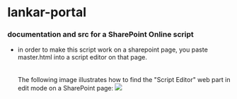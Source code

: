 # lankar-portal
<h3>documentation and src for a SharePoint Online script</h3>

<ul>
<li>in order to make this script work on a sharepoint page, you paste master.html into a script editor on that page.</li>

<br/>
<br/>
The following image illustrates how to find the "Script Editor" web part in edit mode on a SharePoint page:


<img src="/script_documentation.JPG?raw=true" />
